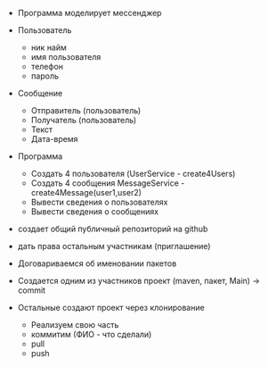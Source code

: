 - Программа моделирует мессенджер
- Пользователь
    - ник найм
    - имя пользователя
    - телефон
    - пароль
- Сообщение
    - Отправитель (пользователь)
    - Получатель  (пользователь)
    - Текст
    - Дата-время

- Программа
    - Создать 4 пользователя (UserService - create4Users)
    - Создать 4 сообщения MessageService - create4Message(user1,user2)
    - Вывести сведения о пользователях
    - Вывести сведения о сообщениях

- создает общий публичный репозиторий на github
- дать права остальным участникам (приглашение)
- Договариваемся об именовании пакетов
- Создается одним из участников проект (maven, пакет, Main) -> commit
- Остальные создают проект через клонирование
    - Реализуем свою часть
    - коммитим (ФИО - что сделали)
    - pull
    - push
